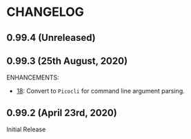 CHANGELOG
=========

## 0.99.4 (Unreleased)

## 0.99.3 (25th August, 2020)

ENHANCEMENTS:

* [18](https://github.com/perfectsense/gyro-ssh-plugin/issues/18): Convert to `Picocli` for command line argument parsing.

## 0.99.2 (April 23rd, 2020)

Initial Release
